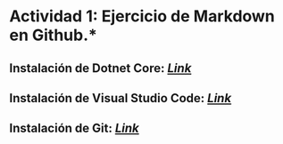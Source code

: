 
  # Actividad 1: Ejercicio de Markdown en Github.*

 ## Instalación de Dotnet Core: [*Link*](https://dotnet.microsoft.com/download ".Net Core" ) 

 ## Instalación de Visual Studio Code: [*Link*](https://code.visualstudio.com/download "VSC")

 ## Instalación de Git: [*Link*](https://git-scm.com/download/win "Git" )

